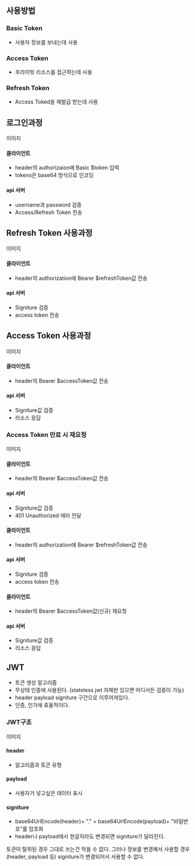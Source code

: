 
## 사용방법
### Basic Token
- 사용자 정보를 보내는데 사용
### Access Token
- 프라이빗 리소스를 접근하는데 사용
### Refresh Token
- Access Toked을 재발급 받는데 사용

## 로그인과정
이미지
#### 클라이언트
- header의 authorizaion에 Basic $token 입력
- tokens은 base64 방식으로 인코딩
#### api 서버
- username과 password 검증
- Access/Refresh Token 전송

##  Refresh Token 사용과정
이미지
#### 클라이언트
- header의 authorization에 Bearer $refreshToken값 전송
#### api 서버
- Signiture 검증
- access token 전송
## Access Token 사용과정
이미지
#### 클라이언트
- header의 Bearer $accessToken값 전송
#### api 서버
- Signiture값 검증
- 리소스 응답

### Access Token 만료 시 재요청
이미지
#### 클라이언트
- header의 Bearer $accessToken값 전송
#### api 서버
- Signiture값 검증
- 401 Unauthorized 에러 전달
#### 클라이언트
- header의 authorization에 Bearer $refreshToken값 전송
#### api 서버
- Signiture 검증
- access token 전송
#### 클라이언트
- header의 Bearer $accessToken값(신규) 재요청
#### api 서버
- Signiture값 검증
- 리소스 응답

## JWT
- 토큰 생성 알고리즘
- 무상태 인증에 사용된다. (stateless jwt 자체만 있으면 어디서든 검증이 가능)
- header payload signiture 구간으로 이루어져있다.
- 인증, 인가에 효율적이다.

### JWT구조
이미지
#### header
- 알고리즘과 토큰 유형
#### payload
- 사용자가 넣고싶은 데이터 표시
#### signiture
- base64UrlEncode(header)+ "." + base64UrlEncode(payload)+ "비밀번호"를 암호화
- header나 payload에서 한글자라도 변경되면 signiture가 달라진다.

토큰이 탈취된 경우 그대로 쓰는건 막을 수 없다. 그러나 정보를 변경해서 사용할 경우(header, payload 등) signiture가 변경되어서 사용할 수 없다.

